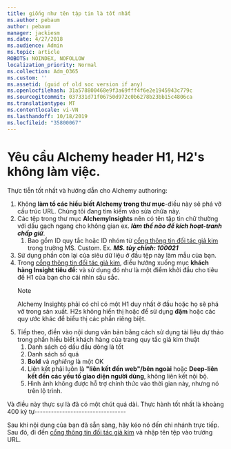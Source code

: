 ```yaml
---
title: giống như tên tập tin là tốt nhất
ms.author: pebaum
author: pebaum
manager: jackiesm
ms.date: 4/27/2018
ms.audience: Admin
ms.topic: article
ROBOTS: NOINDEX, NOFOLLOW
localization_priority: Normal
ms.collection: Adm_O365
ms.custom: ''
ms.assetid: (guid of old soc version if any)
ms.openlocfilehash: 31a578800468e9f3a69fff4f6e2e1945943c779c
ms.sourcegitcommit: 037331d71f06750d972c0b6278b23bb15c4806ca
ms.translationtype: MT
ms.contentlocale: vi-VN
ms.lasthandoff: 10/18/2019
ms.locfileid: "35800067"
---
```

# <a name="required-alchemy-header-h1-h2s-dont-work"></a>Yêu cầu Alchemy header H1, H2's không làm việc.
Thực tiễn tốt nhất và hướng dẫn cho Alchemy authoring:

1. Không **làm tổ các hiểu biết Alchemy trong thư mục**-điều này sẽ phá vỡ cấu trúc URL. Chúng tôi đang tìm kiếm vào sửa chữa này.
1. Các tệp trong thư mục **AlchemyInsights** nên có tên tập tin chữ thường với dấu gạch ngang cho không gian ex. ***làm thế nào để kích hoạt-tranh chấp giữ***.
    1. Bao gồm ID quy tắc hoặc ID nhóm từ [cổng thông tin đối tác giả kim](https://alchemyportal.azurewebsites.net) trong trường MS. Custom. Ex. ***MS. tùy chỉnh: 100021***
1. Sử dụng phần còn lại của siêu dữ liệu ở đầu tệp này làm mẫu của bạn.
1. Trong [cổng thông tin đối tác giả kim](https://alchemyportal.azurewebsites.net), điều hướng xuống mục **khách hàng Insight tiêu đề:** và sử dụng đó như là một điểm khởi đầu cho tiêu đề H1 của bạn cho cái nhìn sâu sắc. 
    > [!NOTE]
    > Alchemy Insights phải có chỉ có một H1 duy nhất ở đầu hoặc họ sẽ phá vỡ trong sản xuất. H2s không hiển thị hoặc để sử dụng **đậm** hoặc các quy ước khác để biểu thị các phần riêng biệt.
1. Tiếp theo, điền vào nội dung văn bản bằng cách sử dụng tài liệu dự thảo trong phần hiểu biết khách hàng của trang quy tắc giả kim thuật
    1. Danh sách có dấu đầu dòng là tốt
    1. Danh sách số quá
    1. **Bold** và *nghiêng* là một OK
    1. Liên kết phải luôn là **"liên kết đến web"/bên ngoài** hoặc **Deep-liên kết đến các yếu tố giao diện người dùng**, không liên kết nội bộ.
    1. Hình ảnh không được hỗ trợ chính thức vào thời gian này, nhưng nó trên lộ trình.

Và điều này thực sự là đã có một chút quá dài. Thực hành tốt nhất là khoảng 400 ký tự---------------------------------

Sau khi nội dung của bạn đã sẵn sàng, hãy kéo nó đến chi nhánh trực tiếp. Sau đó, đi đến [cổng thông tin đối tác giả kim](https://alchemyportal.azurewebsites.net) và nhập tên tệp vào trường URL. 